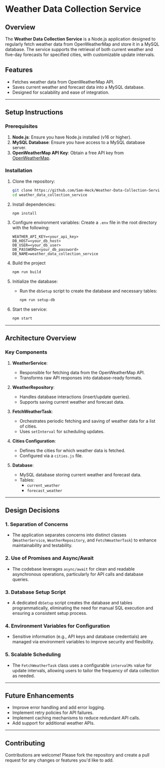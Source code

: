 # Weather Data Collection Service

## Overview
The **Weather Data Collection Service** is a Node.js application designed to regularly fetch weather data from OpenWeatherMap and store it in a MySQL database. The service supports the retrieval of both current weather and five-day forecasts for specified cities, with customizable update intervals.

## Features
- Fetches weather data from OpenWeatherMap API.
- Saves current weather and forecast data into a MySQL database.
- Designed for scalability and ease of integration.

---

## Setup Instructions

### Prerequisites
1. **Node.js**: Ensure you have Node.js installed (v16 or higher).
2. **MySQL Database**: Ensure you have access to a MySQL database server.
3. **OpenWeatherMap API Key**: Obtain a free API key from [OpenWeatherMap](https://openweathermap.org/api).

### Installation

1. Clone the repository:
   ```bash
   git clone https://github.com/Sam-Heck/Weather-Data-Collection-Service
   cd weather_data_collection_service
   ```

2. Install dependencies:
   ```bash
   npm install
   ```

3. Configure environment variables:
   Create a `.env` file in the root directory with the following:
   ```env
   WEATHER_API_KEY=<your_api_key>
   DB_HOST=<your_db_host>
   DB_USER=<your_db_user>
   DB_PASSWORD=<your_db_password>
   DB_NAME=weather_data_collection_service
   ```

4. Build the project
    ```bash
    npm run build
    ```

5. Initialize the database:
   - Run the `dbSetup` script to create the database and necessary tables:
     ```bash
     npm run setup-db
     ```

6. Start the service:
   ```bash
   npm start
   ```

---

## Architecture Overview

### Key Components
1. **WeatherService**:
   - Responsible for fetching data from the OpenWeatherMap API.
   - Transforms raw API responses into database-ready formats.

2. **WeatherRepository**:
   - Handles database interactions (insert/update queries).
   - Supports saving current weather and forecast data.

3. **FetchWeatherTask**:
   - Orchestrates periodic fetching and saving of weather data for a list of cities.
   - Uses `setInterval` for scheduling updates.

4. **Cities Configuration**:
   - Defines the cities for which weather data is fetched.
   - Configured via a `cities.js` file.

5. **Database**:
   - MySQL database storing current weather and forecast data.
   - Tables:
     - `current_weather`
     - `forecast_weather`

---

## Design Decisions

### 1. **Separation of Concerns**
- The application separates concerns into distinct classes (`WeatherService`, `WeatherRepository`, and `FetchWeatherTask`) to enhance maintainability and testability.

### 2. **Use of Promises and Async/Await**
- The codebase leverages `async/await` for clean and readable asynchronous operations, particularly for API calls and database queries.

### 3. **Database Setup Script**
- A dedicated `dbSetup` script creates the database and tables programmatically, eliminating the need for manual SQL execution and ensuring a consistent setup process.

### 4. **Environment Variables for Configuration**
- Sensitive information (e.g., API keys and database credentials) are managed via environment variables to improve security and flexibility.

### 5. **Scalable Scheduling**
- The `FetchWeatherTask` class uses a configurable `intervalMs` value for update intervals, allowing users to tailor the frequency of data collection as needed.

---

## Future Enhancements
- Improve error handling and add error logging.
- Implement retry policies for API failures.
- Implement caching mechanisms to reduce redundant API calls.
- Add support for additional weather APIs.

---

## Contributing
Contributions are welcome! Please fork the repository and create a pull request for any changes or features you'd like to add.

